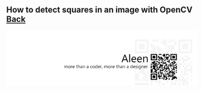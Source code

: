 ## How to detect squares in an image with OpenCV [Back](./qa.md)


<a href="http://aleen42.github.io/" target="_blank" ><img src="./../pic/tail.gif"></a>
